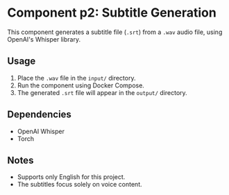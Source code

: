 # Component p2: Subtitle Generation

This component generates a subtitle file (`.srt`) from a `.wav` audio file, using OpenAI's Whisper library.

## Usage

1. Place the `.wav` file in the `input/` directory.
2. Run the component using Docker Compose.
3. The generated `.srt` file will appear in the `output/` directory.

## Dependencies

- OpenAI Whisper
- Torch

## Notes

- Supports only English for this project.
- The subtitles focus solely on voice content.
